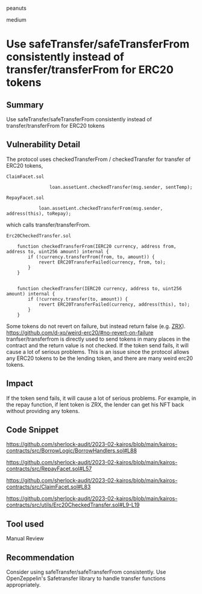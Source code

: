 peanuts

medium

# Use safeTransfer/safeTransferFrom consistently instead of transfer/transferFrom for ERC20 tokens

## Summary

Use safeTransfer/safeTransferFrom consistently instead of transfer/transferFrom for ERC20 tokens

## Vulnerability Detail

The protocol uses checkedTransferFrom / checkedTransfer for transfer of ERC20 tokens, 

```solidity
ClaimFacet.sol

                loan.assetLent.checkedTransfer(msg.sender, sentTemp);
```
```solidity
RepayFacet.sol

            loan.assetLent.checkedTransferFrom(msg.sender, address(this), toRepay);
```

which calls transfer/transferFrom.

```solidity
Erc20CheckedTransfer.sol

    function checkedTransferFrom(IERC20 currency, address from, address to, uint256 amount) internal {
        if (!currency.transferFrom(from, to, amount)) {
            revert ERC20TransferFailed(currency, from, to);
        }
    }


    function checkedTransfer(IERC20 currency, address to, uint256 amount) internal {
        if (!currency.transfer(to, amount)) {
            revert ERC20TransferFailed(currency, address(this), to);
        }
    }
```

Some tokens do not revert on failure, but instead return false (e.g. [ZRX](https://etherscan.io/address/0xe41d2489571d322189246dafa5ebde1f4699f498#code)). https://github.com/d-xo/weird-erc20/#no-revert-on-failure tranfser/transferfrom is directly used to send tokens in many places in the contract and the return value is not checked. If the token send fails, it will cause a lot of serious problems. This is an issue since the protocol allows any ERC20 tokens to be the lending token, and there are many weird erc20 tokens.

## Impact

If the token send fails, it will cause a lot of serious problems. For example, in the repay function, if lent token is ZRX, the lender can get his NFT back without providing any tokens.

## Code Snippet

https://github.com/sherlock-audit/2023-02-kairos/blob/main/kairos-contracts/src/BorrowLogic/BorrowHandlers.sol#L88

https://github.com/sherlock-audit/2023-02-kairos/blob/main/kairos-contracts/src/RepayFacet.sol#L57

https://github.com/sherlock-audit/2023-02-kairos/blob/main/kairos-contracts/src/ClaimFacet.sol#L83

https://github.com/sherlock-audit/2023-02-kairos/blob/main/kairos-contracts/src/utils/Erc20CheckedTransfer.sol#L9-L19

## Tool used

Manual Review

## Recommendation

Consider using safeTransfer/safeTransferFrom consistently. Use OpenZeppelin's Safetransfer library to handle transfer functions appropriately.
